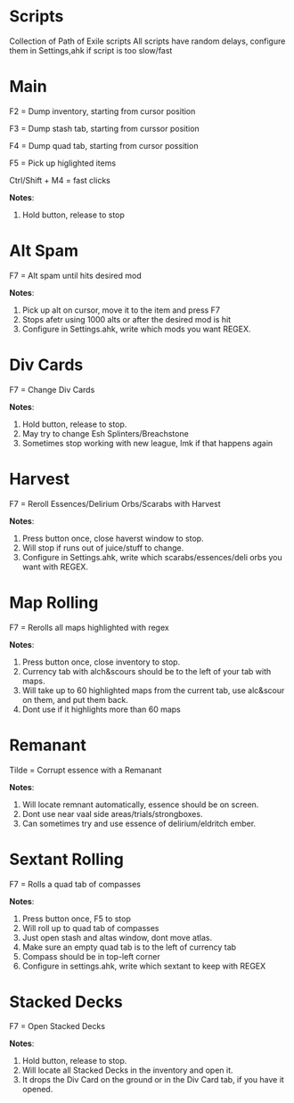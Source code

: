 # Scripts
 Collection of Path of Exile scripts
 All scripts have random delays, configure them in Settings,ahk if script is too slow/fast

# Main
F2 = Dump inventory, starting from cursor position

F3 = Dump stash tab, starting from curssor position

F4 = Dump quad tab, starting from cursor possition

F5 = Pick up higlighted items

Ctrl/Shift + M4 = fast clicks

**Notes**:
1. Hold button, release to stop

# Alt Spam
F7 = Alt spam until hits desired mod

**Notes**:
1. Pick up alt on cursor, move it to the item and press F7
2. Stops afetr using 1000 alts or after the desired mod is hit
3. Configure in Settings.ahk, write which mods you want REGEX.

# Div Cards
F7 = Change Div Cards

**Notes**:
1. Hold button, release to stop.
2. May try to change Esh Splinters/Breachstone
3. Sometimes stop working with new league, lmk if that happens again

# Harvest
F7 = Reroll Essences/Delirium Orbs/Scarabs with Harvest

**Notes**:
1. Press button once, close haverst window to stop.
2. Will stop if runs out of juice/stuff to change.
3. Configure in Settings.ahk, write which scarabs/essences/deli orbs you want with REGEX.

# Map Rolling
F7 = Rerolls all maps highlighted with regex

**Notes**:
1. Press button once, close inventory to stop.
2. Currency tab with alch&scours should be to the left of your tab with maps.
3. Will take up to 60 highlighted maps from the current tab, use alc&scour on them, and put them back.
4. Dont use if it highlights more than 60 maps

# Remanant
Tilde = Corrupt essence with a Remanant

**Notes**:
1. Will locate remnant automatically, essence should be on screen.
2. Dont use near vaal side areas/trials/strongboxes.
3. Can sometimes try and use essence of delirium/eldritch ember.

# Sextant Rolling
F7 = Rolls a quad tab of compasses

**Notes**:
1. Press button once, F5 to stop
2. Will roll up to quad tab of compasses
3. Just open stash and altas window, dont move atlas.
4. Make sure an empty quad tab is to the left of currency tab
5. Compass should be in top-left corner
6. Configure in settings.ahk, write which sextant to keep with REGEX

# Stacked Decks
F7  = Open Stacked Decks

**Notes**:
1. Hold button, release to stop.
2. Will locate all Stacked Decks in the inventory and open it.
3. It drops the Div Card on the ground or in the Div Card tab, if you have it opened.


